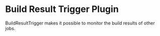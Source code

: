 # Build Result Trigger Plugin

BuildResultTrigger makes it possible to monitor the build results of other jobs. 

